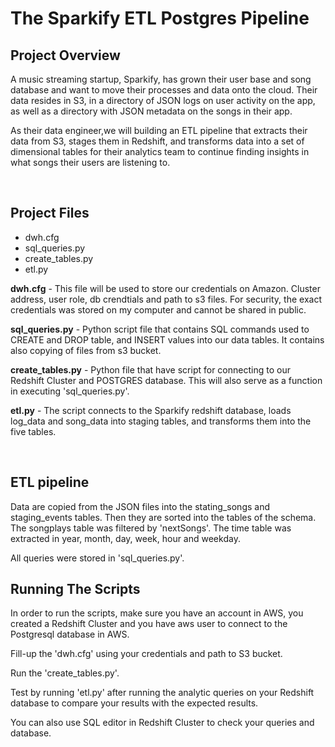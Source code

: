 # The Sparkify ETL Postgres Pipeline

## Project Overview
  A music streaming startup, Sparkify, has grown their user base and song database and want to move their processes and data onto the cloud. Their data resides in S3, in a directory of JSON logs on user activity on the app, as well as a directory with JSON metadata on the songs in their app.

As their data engineer,we will building an ETL pipeline that extracts their data from S3, stages them in Redshift, and transforms data into a set of dimensional tables for their analytics team to continue finding insights in what songs their users are listening to.

<br>

## Project Files
- dwh.cfg
- sql_queries.py
- create_tables.py
- etl.py


**dwh.cfg** - This file will be used to store our credentials on Amazon. Cluster address, user role, db crendtials and path to s3 files. For security,
the exact credentials was stored on my computer and cannot be shared in public.

**sql_queries.py** - Python script file that contains SQL commands used to CREATE and DROP table, and INSERT values into our data tables. It contains
also copying of files from s3 bucket.

**create_tables.py** - Python file that have script for connecting to our Redshift Cluster and POSTGRES database. This will also serve as a function
in executing 'sql_queries.py'.

**etl.py** - The script connects to the Sparkify redshift database, loads log_data and song_data into staging tables, and transforms them into the five tables.

<br>


## ETL pipeline

Data are copied from the JSON files into the stating_songs and staging_events tables. Then they are sorted into the tables of the schema. The songplays table was
filtered by 'nextSongs'. The time table was extracted in year, month, day, week, hour and weekday.

All queries were stored in 'sql_queries.py'.


## Running The Scripts

In order to run the scripts, make sure you have an account in AWS, you created a Redshift Cluster and you have aws user to connect to the Postgresql database
in AWS.

Fill-up the 'dwh.cfg' using your credentials and path to S3 bucket.

Run the 'create_tables.py'.

Test by running 'etl.py' after running the analytic queries on your Redshift database to compare your results with the expected results.

You can also use SQL editor in Redshift Cluster to check your queries and database.


